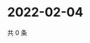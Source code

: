# 2022-02-04

共 0 条

<!-- BEGIN WEIBO -->
<!-- 最后更新时间 Fri Feb 04 2022 23:10:00 GMT+0800 (China Standard Time) -->

<!-- END WEIBO -->
